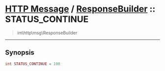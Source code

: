 # [HTTP Message](http.md) / [ResponseBuilder](http-ResponseBuilder.md) :: STATUS_CONTINUE
 > im\http\msg\ResponseBuilder
____

## Synopsis
```php
int STATUS_CONTINUE = 100
```
